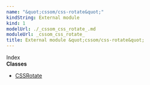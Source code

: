 ```yaml
---
name: "&quot;cssom/css-rotate&quot;"
kindString: External module
kind: 1
modelUrl: ./_cssom_css_rotate_.md
moduleUrl: _cssom_css_rotate_
title: External module &quot;cssom/css-rotate&quot;
---
```








<section >
<div class="lead pb-2">Index</div>
<section class="tsd-panel tsd-index-panel">
<div class="tsd-index-content">
<section class="tsd-index-section ">
<strong>Classes</strong>
<ul>
<li class="tsd-kind-class tsd-parent-kind-external-module"><a href="../_cssom_css_rotate_.cssrotate/" class="tsd-kind-icon">CSSRotate</a></li>
</ul>
</section>
</div>
</section>
</section>
